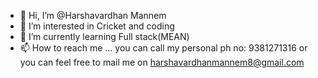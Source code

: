 - 👋 Hi, I’m @Harshavardhan Mannem 
- 👀 I’m interested in Cricket and coding
- 🌱 I’m currently learning Full stack(MEAN) 
- 📫 How to reach me ... you can call my personal ph no: 9381271316 or you can feel free to mail me on harshavardhanmannem8@gmail.com

<!---
Harsha-pixel/Harsha-pixel is a ✨ special ✨ repository because its `README.md` (this file) appears on your GitHub profile.
You can click the Preview link to take a look at your changes.
--->
